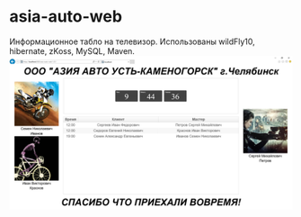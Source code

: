 # asia-auto-web
Информационное табло на телевизор. Использованы wildFly10, hibernate, zKoss, MySQL, Maven.
![](https://github.com/Igor-Golitsyn/asia-auto-web/blob/master/1.png)
